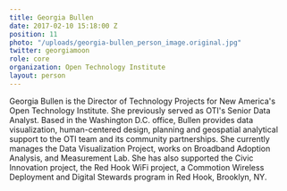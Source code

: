 ```yaml
---
title: Georgia Bullen
date: 2017-02-10 15:18:00 Z
position: 11
photo: "/uploads/georgia-bullen_person_image.original.jpg"
twitter: georgiamoon
role: core
organization: Open Technology Institute
layout: person
---
```


Georgia Bullen is the Director of Technology Projects  for New America's Open Technology Institute. She previously served as OTI's Senior Data Analyst. Based in the Washington D.C. office, Bullen provides data visualization, human-centered design, planning and geospatial analytical support to the OTI team and its community partnerships. She currently manages the Data Visualization Project, works on Broadband Adoption Analysis, and Measurement Lab. She has also supported the Civic Innovation project, the Red Hook WiFi project, a Commotion Wireless Deployment and Digital Stewards program in Red Hook, Brooklyn, NY.